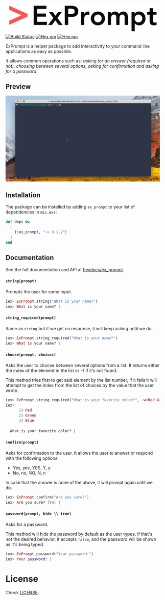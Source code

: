 ![ExPrompt](/assets/ExPrompt@2x.png)
[![Build Status](https://travis-ci.org/behind-design/ex_prompt.svg?branch=master)](https://travis-ci.org/behind-design/ex_prompt)
[![Hex pm](http://img.shields.io/hexpm/v/ex_prompt.svg?style=flat)](https://hex.pm/packages/ex_prompt)
[![Hex.pm](https://img.shields.io/hexpm/dt/ex_prompt.svg)](https://hex.pm/packages/ex_prompt)

ExPrompt is a helper package to add interactivity to your command line applications as easy as possible.

It allows common operations such as: _asking for an answer (required or not), choosing between several options, asking for confirmation and asking for a password_.

## Preview
![ExPrompt](/assets/ex_prompt.gif)

## Installation

The package can be installed by adding `ex_prompt` to your list of dependencies in `mix.exs`:

```elixir
def deps do
  [
    {:ex_prompt, "~> 0.1.2"}
  ]
end
```

## Documentation

See the full documentation and API at [hexdocs/ex_prompt](http://hexdocs.pm/ex_prompt).

#### `string(prompt)`
Prompts the user for some input.

```elixir
iex> ExPrompt.string("What is your name?")
iex> What is your name? |
```

#### `string_required(prompt)`
Same as `string` but if we get no response, it will keep asking until we do.

```elixir
iex> ExPrompt.string_required("What is your name?")
iex> What is your name? |
```

#### `choose(prompt, choices)`
Asks the user to choose between several options from a list.
It returns either the index of the element in the list
or -1 if it's not found.

This method tries first to get said element by the list number,
if it fails it will attempt to get the index from the list of choices
by the value that the user wrote.

```elixir
iex> ExPrompt.string_required("What is your favorite color?", ~w(Red Green Blue))
iex>
      1) Red
      2) Green
      3) Blue

  What is your favorite color? |
```

#### `confirm(prompt)`
Asks for confirmation to the user.
It allows the user to answer or respond with the following options:
  - Yes, yes, YES, Y, y
  - No, no, NO, N, n

In case that the answer is none of the above, it will prompt again until we do.

```elixir
iex> ExPrompt.confirm("Are you sure?")
iex> Are you sure? [Yn] |
```

#### `password(prompt, hide \\ true)`
Asks for a password.

This method will hide the password by default as the user types.
If that's not the desired behavior, it accepts `false`, and the password
will be shown as it's being typed.

```elixir
iex> ExPrompt.password("Your password:")
iex> Your password: |
```

# License

Check [LICENSE](https://github.com/behind-design/ex_prompt/blob/master/LICENSE).

